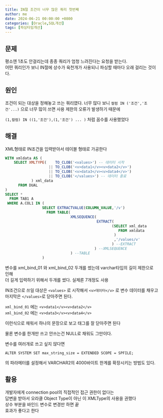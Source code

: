 ```yaml
---
title: IN절 조건이 너무 많은 쿼리 첫번째
author: me
date: 2024-06-21 00:00:00 +0800
categories: [Oracle,SQL개선]
tags: [파싱타임개선]
---
```


## 문제   

 평소엔 1초도 안걸리는데 종종 쿼리가 엄청 느려진다는 요청을 받는다.   
어떤 쿼리인가 보니 IN절에 상수가 육천개가 사용되니 파싱할 때마다 오래 걸리는 것이다.    

## 원인   

조건이 되는 대상을 정해놓고 쓰는 쿼리였다.
너무 많다 보니 ```컬럼 IN ('조건','조건'...)``` 으로 너무 많이 쓰면 사용 제한의 오류가 발생하기 때문에 

```(1,컬럼) IN ((1,'조건'),(1,'조건') ... )``` 처럼 꼼수를 사용했었다

## 해결

XML형태로 IN조건을 입력받아서 테이블 형태로 가공한다

```SQL
WITH xmldata AS ( 
    SELECT XMLTYPE(    TO_CLOB('<values>') -- 데이터 시작
                    || TO_CLOB('<v>data1</v><v>data2</v>')
                    || TO_CLOB('<v>data3</v><v>data4</v>') 
                    || TO_CLOB('</values>') -- 데이터 종료 
            ) xml_data 
      FROM DUAL
)
SELECT *
  FROM TAB1 A
 WHERE A.COL1 IN (
                 SELECT EXTRACTVALUE(COLUMN_VALUE,'/v')
                   FROM TABLE(
                              XMLSEQUENCE(
                                          EXTRACT(
                                                 (SELECT xml_data 
                                                    FROM xmldata
                                                  )
                                                  ,'/values/v'
                                                 ) --EXTRACT
                                         ) --XMLSEQUENCE
                              ) --TABLE
                 )
```

 변수를 xml_bind_01 와 xml_bind_02 두개를 썼는데 varchar타입의 길이 제한으로 인해   
더 길게 입력하기 위해서 두개를 썼다. 실제론 7개정도 사용  

IN조건으로 쓰일 대상은 ```<values>``` 로 시작해서 ```<v>데이터</v>``` 로 변수 데이터를 채우고   
마지막은 ```</values>```로 닫아주면 된다.   

```xml_bind_01``` 에는 ```<v>data1</v><v>data2</v>```       
```xml_bind_02``` 에는 ```<v>data3</v><v>data4</v>```    

이런식으로 채워서 하나의 문장으로 보고 태그를 잘 닫아주면 된다   
 

물론 변수를 한개만 쓰고 안쓰는건 NULL로 채워도 그만이다.  


변수를 여러개로 쓰고 싶지 않다면   

```ALTER SYSTEM SET max_string_size = EXTENDED SCOPE = SPFILE;```   

의 파라메터를 설정해서 VARCHAR2의 4000바이트 한계를 확장시키는 방법도 있다. 


## 활용

개발자에게 connection pool의 직접적인 접근 권한이 없다는   
답변을 받아서 오라클 Object Type이 아닌 이 XMLType의 사용을 권했다    
상수 부분을 바인드 변수로 변경만 하면 끝   
효과가 좋다고 한다   

